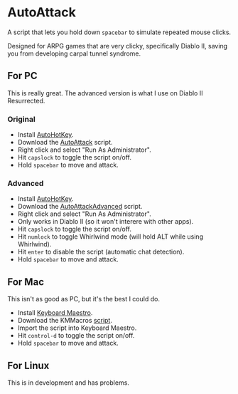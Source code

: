 # AutoAttack

A script that lets you hold down ``spacebar`` to simulate repeated mouse clicks.

Designed for ARPG games that are very clicky, specifically Diablo II, saving you from developing carpal tunnel syndrome.

## For PC

This is really great.  The advanced version is what I use on Diablo II Resurrected.

### Original

- Install [AutoHotKey](http://autohotkey.com/).
- Download the [AutoAttack](https://raw.githubusercontent.com/whipowill/ahk-autoattack/master/AutoAttack.ahk) script.
- Right click and select "Run As Administrator".
- Hit ``capslock`` to toggle the script on/off.
- Hold ``spacebar`` to move and attack.

### Advanced

- Install [AutoHotKey](http://autohotkey.com/).
- Download the [AutoAttackAdvanced](https://raw.githubusercontent.com/whipowill/ahk-autoattack/master/AutoAttackAdvanced.ahk) script.
- Right click and select "Run As Administrator".
- Only works in Diablo II (so it won't interere with other apps).
- Hit ``capslock`` to toggle the script on/off.
- Hit ``numlock`` to toggle Whirlwind mode (will hold ALT while using Whirlwind).
- Hit ``enter`` to disable the script (automatic chat detection).
- Hold ``spacebar`` to move and attack.

## For Mac

This isn't as good as PC, but it's the best I could do.

- Install [Keyboard Maestro](https://www.keyboardmaestro.com/main/).
- Download the KMMacros [script](https://raw.githubusercontent.com/whipowill/ahk-autoattack/master/AutoAttack.kmmacros).
- Import the script into Keyboard Maestro.
- Hit ``control-d`` to toggle the script on/off.
- Hold ``spacebar`` to move and attack.

## For Linux

This is in development and has problems.